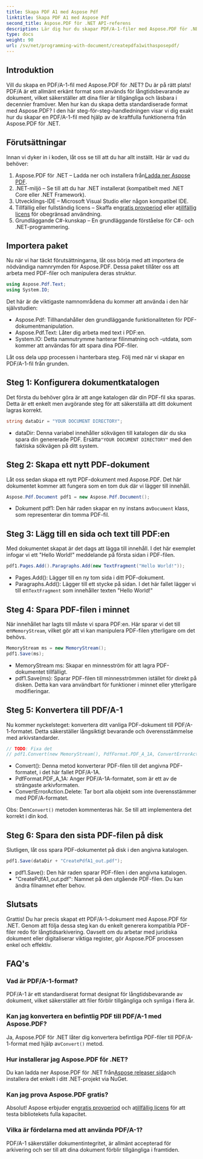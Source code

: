 ```yaml
---
title: Skapa PDF A1 med Aspose Pdf
linktitle: Skapa PDF A1 med Aspose Pdf
second_title: Aspose.PDF för .NET API-referens
description: Lär dig hur du skapar PDF/A-1-filer med Aspose.PDF för .NET i denna detaljerade handledning. Steg-för-steg guide med kodexempel och förklaringar.
type: docs
weight: 90
url: /sv/net/programming-with-document/createpdfa1withasposepdf/
---
```

## Introduktion

Vill du skapa en PDF/A-1-fil med Aspose.PDF för .NET? Du är på rätt plats! PDF/A är ett allmänt erkänt format som används för långtidsbevarande av dokument, vilket säkerställer att dina filer är tillgängliga och läsbara i decennier framöver. Men hur kan du skapa detta standardiserade format med Aspose.PDF? I den här steg-för-steg-handledningen visar vi dig exakt hur du skapar en PDF/A-1-fil med hjälp av de kraftfulla funktionerna från Aspose.PDF för .NET.

## Förutsättningar

Innan vi dyker in i koden, låt oss se till att du har allt inställt. Här är vad du behöver:

1.  Aspose.PDF för .NET – Ladda ner och installera från[Ladda ner Aspose PDF](https://releases.aspose.com/pdf/net/).
2. .NET-miljö – Se till att du har .NET installerat (kompatibelt med .NET Core eller .NET Framework).
3. Utvecklings-IDE – Microsoft Visual Studio eller någon kompatibel IDE.
4. Tillfällig eller fullständig licens – Skaffa en[gratis provperiod](https://releases.aspose.com/) eller a[tillfällig licens](https://purchase.aspose.com/temporary-license/) för obegränsad användning.
5. Grundläggande C#-kunskap – En grundläggande förståelse för C#- och .NET-programmering.

## Importera paket

Nu när vi har täckt förutsättningarna, låt oss börja med att importera de nödvändiga namnrymden för Aspose.PDF. Dessa paket tillåter oss att arbeta med PDF-filer och manipulera deras struktur.

```csharp
using Aspose.Pdf.Text;
using System.IO;
```

Det här är de viktigaste namnområdena du kommer att använda i den här självstudien:
- Aspose.Pdf: Tillhandahåller den grundläggande funktionaliteten för PDF-dokumentmanipulation.
- Aspose.Pdf.Text: Låter dig arbeta med text i PDF:en.
- System.IO: Detta namnutrymme hanterar filinmatning och -utdata, som kommer att användas för att spara dina PDF-filer.

Låt oss dela upp processen i hanterbara steg. Följ med när vi skapar en PDF/A-1-fil från grunden.

## Steg 1: Konfigurera dokumentkatalogen

Det första du behöver göra är att ange katalogen där din PDF-fil ska sparas. Detta är ett enkelt men avgörande steg för att säkerställa att ditt dokument lagras korrekt.

```csharp
string dataDir = "YOUR DOCUMENT DIRECTORY";
```

- dataDir: Denna variabel innehåller sökvägen till katalogen där du ska spara din genererade PDF. Ersätta`"YOUR DOCUMENT DIRECTORY"` med den faktiska sökvägen på ditt system.

## Steg 2: Skapa ett nytt PDF-dokument

Låt oss sedan skapa ett nytt PDF-dokument med Aspose.PDF. Det här dokumentet kommer att fungera som en tom duk där vi lägger till innehåll.

```csharp
Aspose.Pdf.Document pdf1 = new Aspose.Pdf.Document();
```

-  Dokument pdf1: Den här raden skapar en ny instans av`Document` klass, som representerar din tomma PDF-fil.

## Steg 3: Lägg till en sida och text till PDF:en

Med dokumentet skapat är det dags att lägga till innehåll. I det här exemplet infogar vi ett "Hello World!" meddelande på första sidan i PDF-filen.

```csharp
pdf1.Pages.Add().Paragraphs.Add(new TextFragment("Hello World!"));
```

- Pages.Add(): Lägger till en ny tom sida i ditt PDF-dokument.
-  Paragraphs.Add(): Lägger till ett stycke på sidan. I det här fallet lägger vi till en`TextFragment` som innehåller texten "Hello World!"

## Steg 4: Spara PDF-filen i minnet

 När innehållet har lagts till måste vi spara PDF:en. Här sparar vi det till en`MemoryStream`, vilket gör att vi kan manipulera PDF-filen ytterligare om det behövs.

```csharp
MemoryStream ms = new MemoryStream();
pdf1.Save(ms);
```

- MemoryStream ms: Skapar en minnesström för att lagra PDF-dokumentet tillfälligt.
- pdf1.Save(ms): Sparar PDF-filen till minnesströmmen istället för direkt på disken. Detta kan vara användbart för funktioner i minnet eller ytterligare modifieringar.

## Steg 5: Konvertera till PDF/A-1

Nu kommer nyckelsteget: konvertera ditt vanliga PDF-dokument till PDF/A-1-formatet. Detta säkerställer långsiktigt bevarande och överensstämmelse med arkivstandarder.

```csharp
// TODO: Fixa det
// pdf1.Convert(new MemoryStream(), PdfFormat.PDF_A_1A, ConvertErrorAction.Delete);
```

- Convert(): Denna metod konverterar PDF-filen till det angivna PDF-formatet, i det här fallet PDF/A-1A.
- PdfFormat.PDF_A_1A: Anger PDF/A-1A-formatet, som är ett av de strängaste arkivformaten.
- ConvertErrorAction.Delete: Tar bort alla objekt som inte överensstämmer med PDF/A-formatet.

 Obs: Den`Convert()` metoden kommenteras här. Se till att implementera det korrekt i din kod.

## Steg 6: Spara den sista PDF-filen på disk

Slutligen, låt oss spara PDF-dokumentet på disk i den angivna katalogen.

```csharp
pdf1.Save(dataDir + "CreatePdfA1_out.pdf");
```

- pdf1.Save(): Den här raden sparar PDF-filen i den angivna katalogen.
- "CreatePdfA1_out.pdf": Namnet på den utgående PDF-filen. Du kan ändra filnamnet efter behov.

## Slutsats

Grattis! Du har precis skapat ett PDF/A-1-dokument med Aspose.PDF för .NET. Genom att följa dessa steg kan du enkelt generera kompatibla PDF-filer redo för långtidsarkivering. Oavsett om du arbetar med juridiska dokument eller digitaliserar viktiga register, gör Aspose.PDF processen enkel och effektiv.

## FAQ's

### Vad är PDF/A-1-format?  
PDF/A-1 är ett standardiserat format designat för långtidsbevarande av dokument, vilket säkerställer att filer förblir tillgängliga och synliga i flera år.

### Kan jag konvertera en befintlig PDF till PDF/A-1 med Aspose.PDF?  
 Ja, Aspose.PDF för .NET låter dig konvertera befintliga PDF-filer till PDF/A-1-format med hjälp av`Convert()` metod.

### Hur installerar jag Aspose.PDF för .NET?  
 Du kan ladda ner Aspose.PDF för .NET från[Aspose releaser sida](https://releases.aspose.com/pdf/net/)och installera det enkelt i ditt .NET-projekt via NuGet.

### Kan jag prova Aspose.PDF gratis?  
 Absolut! Aspose erbjuder en[gratis provperiod](https://releases.aspose.com/) och a[tillfällig licens](https://purchase.aspose.com/temporary-license/) för att testa bibliotekets fulla kapacitet.

### Vilka är fördelarna med att använda PDF/A-1?  
PDF/A-1 säkerställer dokumentintegritet, är allmänt accepterad för arkivering och ser till att dina dokument förblir tillgängliga i framtiden.